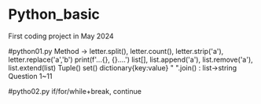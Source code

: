 # Python_basic
First coding project in May 2024

#python01.py
Method -> letter.split(), letter.count(), letter.strip('a'), letter.replace('a','b')
print(f'...{}, {}....')
list[], list.append('a'), list.remove('a'), list.extend(list)
Tuple()
set()
dictionary{key:value}
" ".join() : list->string
Question 1~11

#pytho02.py
if/for/while+break, continue
